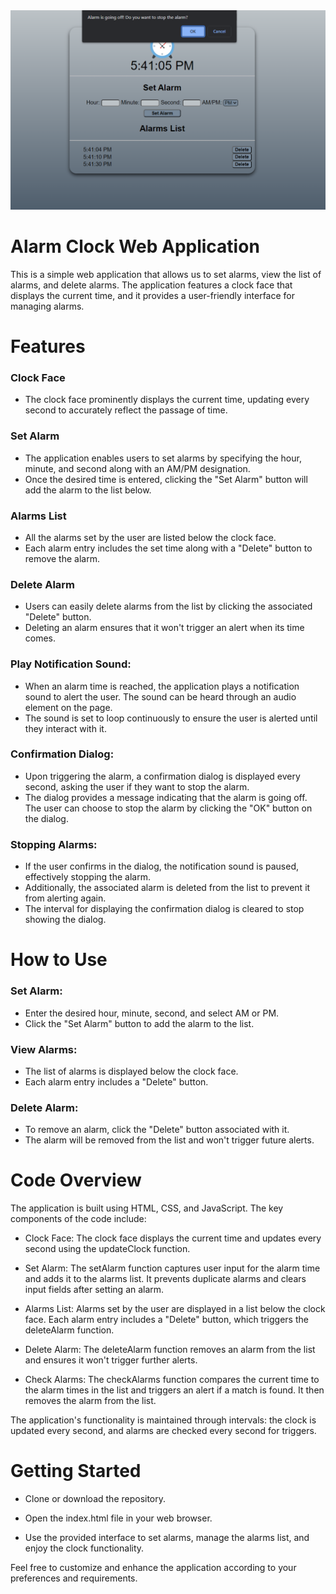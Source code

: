 <img src="https://github.com/ravindrapaswan2762/alarmClock/blob/master/Screenshot00.png">


# Alarm Clock Web Application
This is a simple web application that allows us to set alarms, view the list of alarms, and delete alarms. The application features a clock face that displays the current time, and it provides a user-friendly interface for managing alarms.

# Features
### Clock Face
* The clock face prominently displays the current time, updating every second to accurately reflect the passage of time.

### Set Alarm
* The application enables users to set alarms by specifying the hour, minute, and second along with an AM/PM designation.
* Once the desired time is entered, clicking the "Set Alarm" button will add the alarm to the list below.

### Alarms List
* All the alarms set by the user are listed below the clock face.
* Each alarm entry includes the set time along with a "Delete" button to remove the alarm.

### Delete Alarm
* Users can easily delete alarms from the list by clicking the associated "Delete" button.
* Deleting an alarm ensures that it won't trigger an alert when its time comes.

### Play Notification Sound:
* When an alarm time is reached, the application plays a notification sound to alert the user. The sound can be heard through an audio element on the page.
* The sound is set to loop continuously to ensure the user is alerted until they interact with it.

### Confirmation Dialog:
* Upon triggering the alarm, a confirmation dialog is displayed every second, asking the user if they want to stop the alarm.
* The dialog provides a message indicating that the alarm is going off. The user can choose to stop the alarm by clicking the "OK" button on the dialog.

### Stopping Alarms:
* If the user confirms in the dialog, the notification sound is paused, effectively stopping the alarm.
* Additionally, the associated alarm is deleted from the list to prevent it from alerting again.
* The interval for displaying the confirmation dialog is cleared to stop showing the dialog.

# How to Use
### Set Alarm:
* Enter the desired hour, minute, second, and select AM or PM.
* Click the "Set Alarm" button to add the alarm to the list.

### View Alarms:
* The list of alarms is displayed below the clock face.
* Each alarm entry includes a "Delete" button.
  
### Delete Alarm:
* To remove an alarm, click the "Delete" button associated with it.
* The alarm will be removed from the list and won't trigger future alerts.

# Code Overview
The application is built using HTML, CSS, and JavaScript. The key components of the code include:

* Clock Face: The clock face displays the current time and updates every second using the updateClock function.

* Set Alarm: The setAlarm function captures user input for the alarm time and adds it to the alarms list. It prevents duplicate alarms and clears input fields after setting an alarm.

* Alarms List: Alarms set by the user are displayed in a list below the clock face. Each alarm entry includes a "Delete" button, which triggers the deleteAlarm function.

* Delete Alarm: The deleteAlarm function removes an alarm from the list and ensures it won't trigger further alerts.

* Check Alarms: The checkAlarms function compares the current time to the alarm times in the list and triggers an alert if a match is found. It then removes the alarm from the list.

The application's functionality is maintained through intervals: the clock is updated every second, and alarms are checked every second for triggers.

# Getting Started
* Clone or download the repository.

* Open the index.html file in your web browser.

* Use the provided interface to set alarms, manage the alarms list, and enjoy the clock functionality.

Feel free to customize and enhance the application according to your preferences and requirements.
